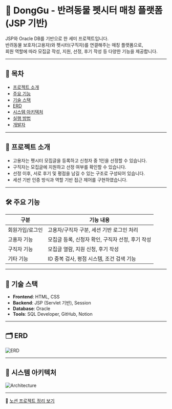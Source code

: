 
# 🐶 DongGu - 반려동물 펫시터 매칭 플랫폼 (JSP 기반)

JSP와 Oracle DB를 기반으로 한 세미 프로젝트입니다.  
반려동물 보호자(고용자)와 펫시터(구직자)를 연결해주는 매칭 플랫폼으로,  
회원 역할에 따라 모집글 작성, 지원, 선정, 후기 작성 등 다양한 기능을 제공합니다.

---

## 🔎 목차
- [프로젝트 소개](#프로젝트-소개)
- [주요 기능](#주요-기능)
- [기술 스택](#기술-스택)
- [ERD](#erd)
- [시스템 아키텍처](#시스템-아키텍처)
- [실행 방법](#실행-방법)
- [개발자](#개발자)

---

## 📌 프로젝트 소개

- 고용자는 펫시터 모집글을 등록하고 신청자 중 1인을 선정할 수 있습니다.
- 구직자는 모집글에 지원하고 선정 여부를 확인할 수 있습니다.
- 선정 이후, 서로 후기 및 평점을 남길 수 있는 구조로 구성되어 있습니다.
- 세션 기반 인증 방식과 역할 기반 접근 제어를 구현하였습니다.

---

## 🛠️ 주요 기능

| 구분           | 기능 내용                                      |
|----------------|-----------------------------------------------|
| 회원가입/로그인 | 고용자/구직자 구분, 세션 기반 로그인 처리         |
| 고용자 기능     | 모집글 등록, 신청자 확인, 구직자 선정, 후기 작성 |
| 구직자 기능     | 모집글 열람, 지원 신청, 후기 작성               |
| 기타 기능      | ID 중복 검사, 평점 시스템, 조건 검색 기능         |

---

## 🧰 기술 스택

- **Frontend**: HTML, CSS
- **Backend**: JSP (Servlet 기반), Session
- **Database**: Oracle
- **Tools**: SQL Developer, GitHub, Notion

---

## 🗂️ ERD

![ERD](./images/erd.png)

---

## 🧱 시스템 아키텍처

![Architecture](./images/architecture.png)


---

📎 [노션 프로젝트 정리 보기](https://www.notion.so/...)

